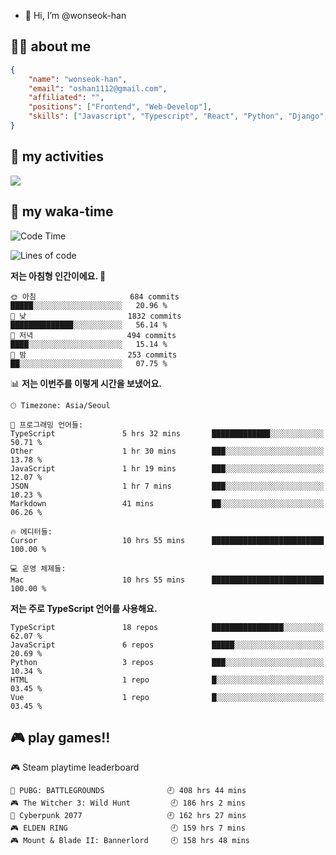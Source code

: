 - 👋 Hi, I’m @wonseok-han

## 🤷‍♂️ about me
```json
{
    "name": "wonseok-han",
    "email": "oshan1112@gmail.com",
    "affiliated": "",
    "positions": ["Frontend", "Web-Develop"],
    "skills": ["Javascript", "Typescript", "React", "Python", "Django", "SQL", "Docker", "Git"]
}
```

## 🤔 my activities

<!-- ![](https://github-readme-stats.vercel.app/api?username=wonseok-han&show_icons=true&theme=dracula&include_all_commits=true&custom_title=wonseok-han%27s%20Github%20Stats) -->

![](http://github-profile-summary-cards.vercel.app/api/cards/profile-details?username=wonseok-han&theme=dracula)

## 📃 my waka-time

<!--START_SECTION:waka-->
![Code Time](http://img.shields.io/badge/Code%20Time-3%2C305%20hrs%2047%20mins-blue)

![Lines of code](https://img.shields.io/badge/%EC%A0%80%EB%8A%94%20%EC%97%AC%ED%83%9C%EA%B9%8C%EC%A7%80%20-1.2%20million%20%EC%A4%84%EC%9D%98%20%EC%BD%94%EB%93%9C%EB%A5%BC%20%EC%9E%91%EC%84%B1%ED%96%88%EC%96%B4%EC%9A%94.-blue)

**저는 아침형 인간이에요. 🐤** 

```text
🌞 아침                     684 commits         █████░░░░░░░░░░░░░░░░░░░░   20.96 % 
🌆 낮　                     1832 commits        ██████████████░░░░░░░░░░░   56.14 % 
🌃 저녁                     494 commits         ████░░░░░░░░░░░░░░░░░░░░░   15.14 % 
🌙 밤　                     253 commits         ██░░░░░░░░░░░░░░░░░░░░░░░   07.75 % 
```


📊 **저는 이번주를 이렇게 시간을 보냈어요.** 

```text
🕑︎ Timezone: Asia/Seoul

💬 프로그래밍 언어들: 
TypeScript               5 hrs 32 mins       █████████████░░░░░░░░░░░░   50.71 % 
Other                    1 hr 30 mins        ███░░░░░░░░░░░░░░░░░░░░░░   13.78 % 
JavaScript               1 hr 19 mins        ███░░░░░░░░░░░░░░░░░░░░░░   12.07 % 
JSON                     1 hr 7 mins         ███░░░░░░░░░░░░░░░░░░░░░░   10.23 % 
Markdown                 41 mins             ██░░░░░░░░░░░░░░░░░░░░░░░   06.26 % 

🔥 에디터들: 
Cursor                   10 hrs 55 mins      █████████████████████████   100.00 % 

💻 운영 체제들: 
Mac                      10 hrs 55 mins      █████████████████████████   100.00 % 
```

**저는 주로 TypeScript 언어를 사용해요.** 

```text
TypeScript               18 repos            ████████████████░░░░░░░░░   62.07 % 
JavaScript               6 repos             █████░░░░░░░░░░░░░░░░░░░░   20.69 % 
Python                   3 repos             ███░░░░░░░░░░░░░░░░░░░░░░   10.34 % 
HTML                     1 repo              █░░░░░░░░░░░░░░░░░░░░░░░░   03.45 % 
Vue                      1 repo              █░░░░░░░░░░░░░░░░░░░░░░░░   03.45 % 
```




<!--END_SECTION:waka-->

## 🎮 play games!!

<!-- steam-box start -->
🎮 Steam playtime leaderboard
```text
🍳 PUBG: BATTLEGROUNDS              🕘 408 hrs 44 mins
🎮 The Witcher 3: Wild Hunt         🕘 186 hrs 2 mins
🦾 Cyberpunk 2077                   🕘 162 hrs 27 mins
🎮 ELDEN RING                       🕘 159 hrs 7 mins
🎮 Mount & Blade II: Bannerlord     🕘 158 hrs 48 mins
```
<!-- Powered by https://github.com/YouEclipse/steam-box . -->
<!-- steam-box end -->
